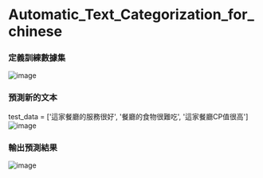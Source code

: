 # Automatic_Text_Categorization_for_chinese
### 定義訓練數據集  
![image](https://user-images.githubusercontent.com/95430501/235434095-a08b210b-e5c1-4fbc-b618-bd2b36be0f98.png)

### 預測新的文本
test_data = ['這家餐廳的服務很好', '餐廳的食物很難吃', '這家餐廳CP值很高']  
![image](https://user-images.githubusercontent.com/95430501/235434119-63500524-fdb1-4d8c-9624-7dfddd5bcaf5.png)  
### 輸出預測結果
![image](https://user-images.githubusercontent.com/95430501/235434040-edb1ee5b-dd06-4cef-ab43-0783bad10bd0.png)

